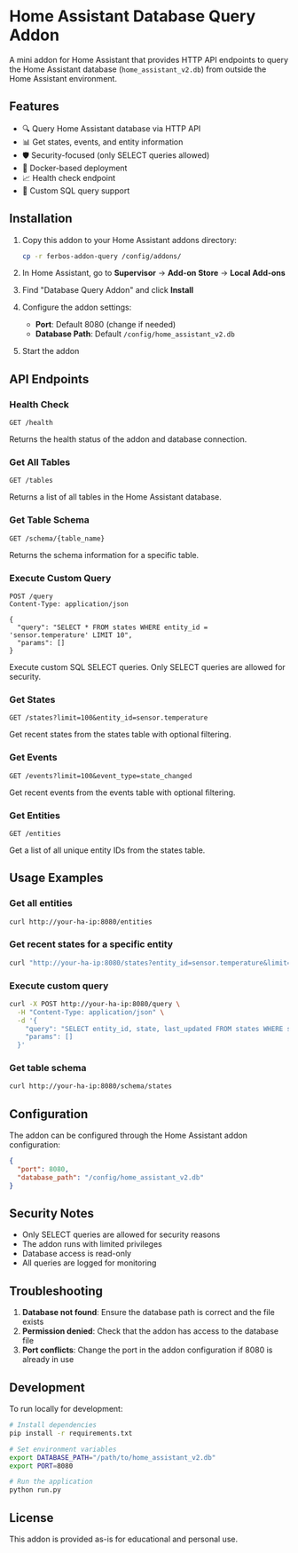 # Home Assistant Database Query Addon

A mini addon for Home Assistant that provides HTTP API endpoints to query the Home Assistant database (`home_assistant_v2.db`) from outside the Home Assistant environment.

## Features

- 🔍 Query Home Assistant database via HTTP API
- 📊 Get states, events, and entity information
- 🛡️ Security-focused (only SELECT queries allowed)
- 🐳 Docker-based deployment
- 📈 Health check endpoint
- 🔧 Custom SQL query support

## Installation

1. Copy this addon to your Home Assistant addons directory:
   ```bash
   cp -r ferbos-addon-query /config/addons/
   ```

2. In Home Assistant, go to **Supervisor** → **Add-on Store** → **Local Add-ons**

3. Find "Database Query Addon" and click **Install**

4. Configure the addon settings:
   - **Port**: Default 8080 (change if needed)
   - **Database Path**: Default `/config/home_assistant_v2.db`

5. Start the addon

## API Endpoints

### Health Check
```http
GET /health
```
Returns the health status of the addon and database connection.

### Get All Tables
```http
GET /tables
```
Returns a list of all tables in the Home Assistant database.

### Get Table Schema
```http
GET /schema/{table_name}
```
Returns the schema information for a specific table.

### Execute Custom Query
```http
POST /query
Content-Type: application/json

{
  "query": "SELECT * FROM states WHERE entity_id = 'sensor.temperature' LIMIT 10",
  "params": []
}
```
Execute custom SQL SELECT queries. Only SELECT queries are allowed for security.

### Get States
```http
GET /states?limit=100&entity_id=sensor.temperature
```
Get recent states from the states table with optional filtering.

### Get Events
```http
GET /events?limit=100&event_type=state_changed
```
Get recent events from the events table with optional filtering.

### Get Entities
```http
GET /entities
```
Get a list of all unique entity IDs from the states table.

## Usage Examples

### Get all entities
```bash
curl http://your-ha-ip:8080/entities
```

### Get recent states for a specific entity
```bash
curl "http://your-ha-ip:8080/states?entity_id=sensor.temperature&limit=50"
```

### Execute custom query
```bash
curl -X POST http://your-ha-ip:8080/query \
  -H "Content-Type: application/json" \
  -d '{
    "query": "SELECT entity_id, state, last_updated FROM states WHERE state = '\''on'\'' ORDER BY last_updated DESC LIMIT 10",
    "params": []
  }'
```

### Get table schema
```bash
curl http://your-ha-ip:8080/schema/states
```

## Configuration

The addon can be configured through the Home Assistant addon configuration:

```json
{
  "port": 8080,
  "database_path": "/config/home_assistant_v2.db"
}
```

## Security Notes

- Only SELECT queries are allowed for security reasons
- The addon runs with limited privileges
- Database access is read-only
- All queries are logged for monitoring

## Troubleshooting

1. **Database not found**: Ensure the database path is correct and the file exists
2. **Permission denied**: Check that the addon has access to the database file
3. **Port conflicts**: Change the port in the addon configuration if 8080 is already in use

## Development

To run locally for development:

```bash
# Install dependencies
pip install -r requirements.txt

# Set environment variables
export DATABASE_PATH="/path/to/home_assistant_v2.db"
export PORT=8080

# Run the application
python run.py
```

## License

This addon is provided as-is for educational and personal use.
